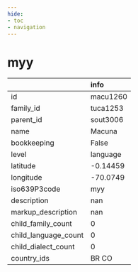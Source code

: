 ```yaml
---
hide:
- toc
- navigation
---
```

# myy
|                      | info     |
|:---------------------|:---------|
| id                   | macu1260 |
| family_id            | tuca1253 |
| parent_id            | sout3006 |
| name                 | Macuna   |
| bookkeeping          | False    |
| level                | language |
| latitude             | -0.14459 |
| longitude            | -70.0749 |
| iso639P3code         | myy      |
| description          | nan      |
| markup_description   | nan      |
| child_family_count   | 0        |
| child_language_count | 0        |
| child_dialect_count  | 0        |
| country_ids          | BR CO    |